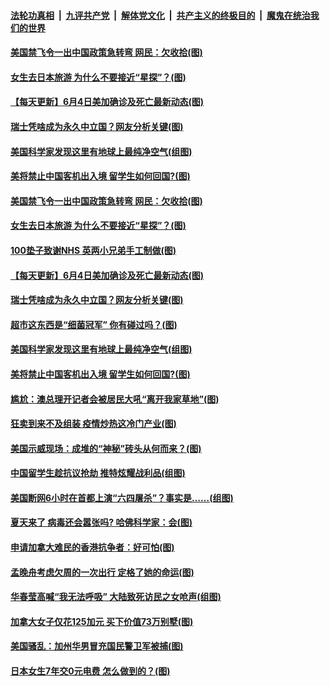 ####  [法轮功真相](../../../../basic/blob/master/README.md?t=06052201) &nbsp;|&nbsp; [九评共产党](../../../../9ping.md/blob/master/README.md?t=06052201) &nbsp;|&nbsp; [解体党文化](../../../../jtdwh.md/blob/master/README.md?t=06052201)  &nbsp;|&nbsp; [共产主义的终极目的](../../../../gczydzjmd.md/blob/master/README.md?t=06052201) &nbsp;|&nbsp; [魔鬼在统治我们的世界](../../../../mgztzwmdsj.md/blob/master/README.md?t=06052201) 

#### [美国禁飞令一出中国政策急转弯 网民：欠收拾(图)](../pages/p3/935602.md?t=06052201) 

#### [女生去日本旅游 为什么不要接近“星探”？(图)](../pages/p3/935530.md?t=06052201) 

#### [【每天更新】6月4日美加确诊及死亡最新动态(图)](../pages/p3/935173.md?t=06052201) 

#### [瑞士凭啥成为永久中立国？网友分析关键(图)](../pages/p3/935552.md?t=06052201) 

#### [美国科学家发现这里有地球上最纯净空气(组图)](../pages/p3/935522.md?t=06052201) 

#### [美将禁止中国客机出入境 留学生如何回国?(图)](../pages/p3/935488.md?t=06052201) 

#### [美国禁飞令一出中国政策急转弯 网民：欠收拾(图)](../pages/p3/935602.md?t=06052201) 

#### [女生去日本旅游 为什么不要接近“星探”？(图)](../pages/p3/935530.md?t=06052201) 

#### [100垫子致谢NHS 英两小兄弟手工制做(图)](../pages/p3/935555.md?t=06052201) 

#### [【每天更新】6月4日美加确诊及死亡最新动态(图)](../pages/p3/935173.md?t=06052201) 

#### [瑞士凭啥成为永久中立国？网友分析关键(图)](../pages/p3/935552.md?t=06052201) 

#### [超市这东西是“细菌冠军” 你有碰过吗？(图)](../pages/p3/935525.md?t=06052201) 

#### [美国科学家发现这里有地球上最纯净空气(组图)](../pages/p3/935522.md?t=06052201) 

#### [美将禁止中国客机出入境 留学生如何回国?(图)](../pages/p3/935488.md?t=06052201) 

#### [尴尬：澳总理开记者会被居民大吼“离开我家草地”(图)](../pages/p3/935477.md?t=06052201) 

#### [狂卖到来不及组装 疫情炒热这冷门产业(图)](../pages/p3/935440.md?t=06052201) 

#### [美国示威现场：成堆的“神秘”砖头从何而来？(图)](../pages/p3/935407.md?t=06052201) 

#### [中国留学生趁抗议抢劫 推特炫耀战利品(组图)](../pages/p3/935413.md?t=06052201) 

#### [美国断网6小时在首都上演“六四屠杀”？事实是……(组图)](../pages/p3/935400.md?t=06052201) 

#### [夏天来了 病毒还会嚣张吗? 哈佛科学家：会(图)](../pages/p3/935390.md?t=06052201) 

#### [申请加拿大难民的香港抗争者：好可怕(图)](../pages/p3/935341.md?t=06052201) 

#### [孟晚舟考虑欠周的一次出行 定格了她的命运(图)](../pages/p3/935337.md?t=06052201) 

#### [华春莹高喊“我无法呼吸” 大陆致死访民之女呛声(组图)](../pages/p3/935334.md?t=06052201) 

#### [加拿大女子仅花125加元 买下价值73万别墅(图)](../pages/p3/935327.md?t=06052201) 

#### [美国骚乱：加州华男冒充国民警卫军被捕(图)](../pages/p3/935319.md?t=06052201) 

#### [日本女生7年交0元电费 怎么做到的？(图)](../pages/p3/935306.md?t=06052201) 


